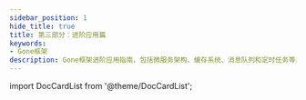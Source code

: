 ```yaml
---
sidebar_position: 1
hide_title: true
title: 第三部分：进阶应用篇
keywords:
- Gone框架
description: Gone框架进阶应用指南，包括微服务架构、缓存系统、消息队列和定时任务等高级特性的实现。
---
```


import DocCardList from '@theme/DocCardList';

<DocCardList />